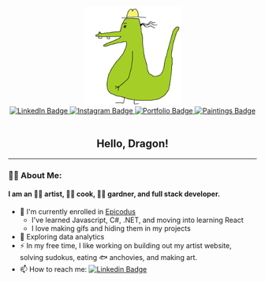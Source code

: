 <div id="header" align="center">
  <img src="./imgs/rangerdanger.gif" width="200px"/>
  <div id="badges">
    <a href="https://www.linkedin.com/in/emma-gerigscott/">
      <img src="https://img.shields.io/badge/LinkedIn-blue?style=for-the-badge&logo=linkedin&logoColor=white" alt="LinkedIn Badge"/>
    </a>
    <a href="https://www.instagram.com/emma.gerigscott/">
      <img src="https://img.shields.io/badge/Instagram-pink?style=for-the-badge&logo=instagram&logoColor=white" alt="Instagram Badge"/>
    </a>
      <a href="http://www.emmalgs.com/">
      <img src="https://img.shields.io/badge/Portfolio-green?style=for-the-badge" alt="Portfolio Badge"/>
    </a>
    <a href="http://www.emmagerigscott.com/">
      <img src="https://img.shields.io/badge/Paintings-yellow?style=for-the-badge" alt="Paintings Badge"/>
    </a>
</div>
<img src="https://komarev.com/ghpvc/?username=emmalgs&style=flat-square&color=blue" alt=""/>
</div>

<div align="center">
<h2>Hello, Dragon!</h2>
</div>

---

### :technologist: About Me:

#### I am an :artist: artist, :cook: cook, :farmer: gardner, and full stack developer.

* :telescope: I'm currently enrolled in [Epicodus](learnhowtoprogram.com)
  * I've learned Javascript, C#, .NET, and moving into learning React
  * I love making gifs and hiding them in my projects
* :seedling: Exploring data analytics
* :zap: In my free time, I like working on building out my artist website, solving sudokus, eating :fish: anchovies, and making art.
* :mailbox: How to reach me: [![Linkedin Badge](https://img.shields.io/badge/-emma-blue?style=flat&logo=Linkedin&logoColor=white)](https://www.linkedin.com/in/emma-gerigscott/)
